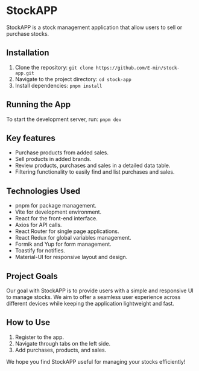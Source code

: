 # StockAPP
StockAPP is a stock management application that allow users to sell or purchase stocks.

## Installation
1. Clone the repository: `git clone https://github.com/E-min/stock-app.git`
2. Navigate to the project directory: `cd stock-app`
3. Install dependencies: `pnpm install`

## Running the App
To start the development server, run: `pnpm dev`

## Key features
- Purchase products from added sales.
- Sell products in added brands.
- Review products, purchases and sales in a detailed data table.
- Filtering functionality to easily find and list purchases and sales.

## Technologies Used
- pnpm for package management.
- Vite for development environment.
- React for the front-end interface.
- Axios for API calls.
- React Router for single page applications.
- React Redux for global variables management.
- Formik and Yup for form management.
- Toastify for notifies.
- Material-UI for responsive layout and design.

## Project Goals
Our goal with StockAPP is to provide users with a simple and responsive UI to manage stocks. We aim to offer a seamless user experience across different devices while keeping the application lightweight and fast.

## How to Use
1. Register to the app.
2. Navigate through tabs on the left side.
3. Add purchases, products, and sales.

We hope you find StockAPP useful for managing your stocks efficiently!
